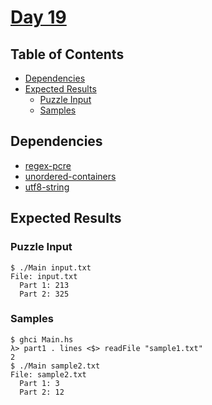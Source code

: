 # [Day 19](https://adventofcode.com/2020/day/19)

## Table of Contents

- [Dependencies](#dependencies)
- [Expected Results](#expected-results)
    + [Puzzle Input](#puzzle-input)
    + [Samples](#samples)

## Dependencies

- [regex-pcre]
- [unordered-containers]
- [utf8-string]

## Expected Results

### Puzzle Input

```console
$ ./Main input.txt
File: input.txt
  Part 1: 213
  Part 2: 325
```

### Samples

```console
$ ghci Main.hs
λ> part1 . lines <$> readFile "sample1.txt"
2
$ ./Main sample2.txt
File: sample2.txt
  Part 1: 3
  Part 2: 12
```

[regex-pcre]: https://hackage.haskell.org/package/regex-pcre
[unordered-containers]: https://hackage.haskell.org/package/unordered-containers
[utf8-string]: http://hackage.haskell.org/package/utf8-string-1.0.2
